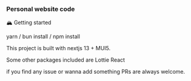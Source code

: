### Personal website code

🏔️ Getting started

yarn / bun install / npm install

This project is built with nextjs 13 + MUI5.

Some other packages included are
Lottie React

if you find any issue or wanna add something PRs are always welcome.
